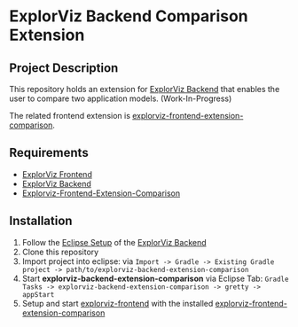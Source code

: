 # ExplorViz Backend Comparison Extension

## Project Description

This repository holds an extension for [ExplorViz Backend](https://github.com/ExplorViz/explorviz-backend) that enables the user to compare two application models. (Work-In-Progress)

The related frontend extension is [explorviz-frontend-extension-comparison](https://github.com/ExplorViz/explorviz-frontend-extension-comparison).


## Requirements
- [ExplorViz Frontend](https://github.com/ExplorViz/explorviz-frontend)
- [ExplorViz Backend](https://github.com/ExplorViz/explorviz-backend)
- [Explorviz-Frontend-Extension-Comparison](https://github.com/ExplorViz/explorviz-frontend-extension-comparison)

## Installation
1. Follow the [Eclipse Setup](https://github.com/ExplorViz/explorviz-backend#eclipse-setup) of the [ExplorViz Backend](https://github.com/ExplorViz/explorviz-backend)
2. Clone this repository
3. Import project into eclipse: via `Import -> Gradle -> Existing Gradle project -> path/to/explorviz-backend-extension-comparison`
4. Start **explorviz-backend-extension-comparison** via Eclipse Tab: `Gradle Tasks -> explorviz-backend-extension-comparison -> gretty -> appStart`
5. Setup and start [explorviz-frontend](https://github.com/ExplorViz/explorviz-frontend) with the installed [explorviz-frontend-extension-comparison](https://github.com/ExplorViz/explorviz-frontend-extension-comparison)


